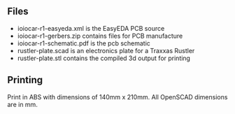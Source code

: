 Files
-----
- ioiocar-r1-easyeda.xml is the EasyEDA PCB source
- ioiocar-r1-gerbers.zip contains files for PCB manufacture
- ioiocar-r1-schematic.pdf is the pcb schematic 
- rustler-plate.scad is an electronics plate for a Traxxas Rustler
- rustler-plate.stl contains the compiled 3d output for printing


Printing
--------
Print in ABS with dimensions of 140mm x 210mm. All OpenSCAD dimensions are in mm.
